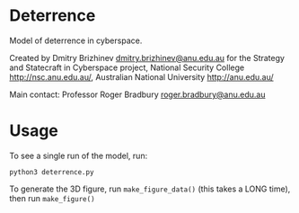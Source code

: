 # Deterrence

Model of deterrence in cyberspace.

Created by Dmitry Brizhinev <dmitry.brizhinev@anu.edu.au> for the Strategy and Statecraft in Cyberspace project,
National Security College <http://nsc.anu.edu.au/>, Australian National University <http://anu.edu.au/>

Main contact: Professor Roger Bradbury <roger.bradbury@anu.edu.au>

# Usage
To see a single run of the model, run:

`python3 deterrence.py`

To generate the 3D figure, run `make_figure_data()` (this takes a LONG time), then run `make_figure()`

